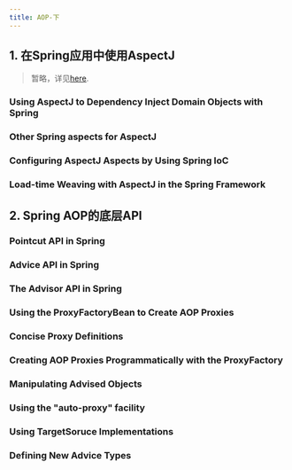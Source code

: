 ```yaml
---
title: AOP-下
---
```


## 1. 在Spring应用中使用AspectJ

> 暂略，详见[here](https://docs.spring.io/spring-framework/docs/current/reference/html/core.html#aop-using-aspectj).

### Using AspectJ to Dependency Inject Domain Objects with Spring

### Other Spring aspects for AspectJ

### Configuring AspectJ Aspects by Using Spring IoC

### Load-time Weaving with AspectJ in the Spring Framework

## 2. Spring AOP的底层API

### Pointcut API in Spring

### Advice API in Spring

### The Advisor API in Spring

### Using the ProxyFactoryBean to Create AOP Proxies

### Concise Proxy Definitions

### Creating AOP Proxies Programmatically with the ProxyFactory

### Manipulating Advised Objects

### Using the "auto-proxy" facility

### Using TargetSoruce Implementations

### Defining New Advice Types
